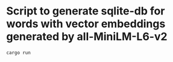 # Script to generate sqlite-db for words with vector embeddings generated by all-MiniLM-L6-v2

```rust
cargo run
```
